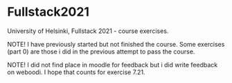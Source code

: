 # Fullstack2021
University of Helsinki, Fullstack 2021 - course exercises.

NOTE! I have previously started but not finished the course. Some exercises (part 0) are those i did in the previous attempt to pass the course.

NOTE! I did not find place in moodle for feedback but i did write feedback on weboodi. I hope that counts for exercise 7.21.
